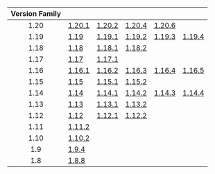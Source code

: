 | Version Family | | | | | |
|:---:|---|---|---|---|---|
| 1.20 | [1.20.1](https://github.com/BaldGang/spigot-build/releases/download/20240607/spigot-1.20.1.jar) | [1.20.2](https://github.com/BaldGang/spigot-build/releases/download/20240607/spigot-1.20.2.jar) | [1.20.4](https://github.com/BaldGang/spigot-build/releases/download/20240607/spigot-1.20.4.jar) | [1.20.6](https://github.com/BaldGang/spigot-build/releases/download/20240607/spigot-1.20.6.jar) | |
| 1.19 | [1.19](https://github.com/BaldGang/spigot-build/releases/download/20240607/spigot-1.19.jar) | [1.19.1](https://github.com/BaldGang/spigot-build/releases/download/20240607/spigot-1.19.1.jar) | [1.19.2](https://github.com/BaldGang/spigot-build/releases/download/20240607/spigot-1.19.2.jar) | [1.19.3](https://github.com/BaldGang/spigot-build/releases/download/20240607/spigot-1.19.3.jar) | [1.19.4](https://github.com/BaldGang/spigot-build/releases/download/20240607/spigot-1.19.4.jar) |
| 1.18 | [1.18](https://github.com/BaldGang/spigot-build/releases/download/20240607/spigot-1.18.jar) | [1.18.1](https://github.com/BaldGang/spigot-build/releases/download/20240607/spigot-1.18.1.jar) | [1.18.2](https://github.com/BaldGang/spigot-build/releases/download/20240607/spigot-1.18.2.jar) | | |
| 1.17 | [1.17](https://github.com/BaldGang/spigot-build/releases/download/20240607/spigot-1.17.jar) | [1.17.1](https://github.com/BaldGang/spigot-build/releases/download/20240607/spigot-1.17.1.jar) | | | |
| 1.16 | [1.16.1](https://github.com/BaldGang/spigot-build/releases/download/20240607/spigot-1.16.1.jar) | [1.16.2](https://github.com/BaldGang/spigot-build/releases/download/20240607/spigot-1.16.2.jar) | [1.16.3](https://github.com/BaldGang/spigot-build/releases/download/20240607/spigot-1.16.3.jar) | [1.16.4](https://github.com/BaldGang/spigot-build/releases/download/20240607/spigot-1.16.4.jar) | [1.16.5](https://github.com/BaldGang/spigot-build/releases/download/20240607/spigot-1.16.5.jar) |
| 1.15 | [1.15](https://github.com/BaldGang/spigot-build/releases/download/20240607/spigot-1.15.jar) | [1.15.1](https://github.com/BaldGang/spigot-build/releases/download/20240607/spigot-1.15.1.jar) | [1.15.2](https://github.com/BaldGang/spigot-build/releases/download/20240607/spigot-1.15.2.jar) | | |
| 1.14 | [1.14](https://github.com/BaldGang/spigot-build/releases/download/20240607/spigot-1.14.jar) | [1.14.1](https://github.com/BaldGang/spigot-build/releases/download/20240607/spigot-1.14.1.jar) | [1.14.2](https://github.com/BaldGang/spigot-build/releases/download/20240607/spigot-1.14.2.jar) | [1.14.3](https://github.com/BaldGang/spigot-build/releases/download/20240607/spigot-1.14.3.jar) | [1.14.4](https://github.com/BaldGang/spigot-build/releases/download/20240607/spigot-1.14.4.jar) |
| 1.13 | [1.13](https://github.com/BaldGang/spigot-build/releases/download/20240607/spigot-1.13.jar) | [1.13.1](https://github.com/BaldGang/spigot-build/releases/download/20240607/spigot-1.13.1.jar) | [1.13.2](https://github.com/BaldGang/spigot-build/releases/download/20240607/spigot-1.13.2.jar) | | |
| 1.12 | [1.12](https://github.com/BaldGang/spigot-build/releases/download/20240607/spigot-1.12.jar) | [1.12.1](https://github.com/BaldGang/spigot-build/releases/download/20240607/spigot-1.12.1.jar) | [1.12.2](https://github.com/BaldGang/spigot-build/releases/download/20240607/spigot-1.12.2.jar) | | |
| 1.11 | [1.11.2](https://github.com/BaldGang/spigot-build/releases/download/20240607/spigot-1.11.2.jar) | | | | |
| 1.10 | [1.10.2](https://github.com/BaldGang/spigot-build/releases/download/20240607/spigot-1.10.2.jar) | | | | |
| 1.9 | [1.9.4](https://github.com/BaldGang/spigot-build/releases/download/20240607/spigot-1.9.4.jar) | | | | |
| 1.8 | [1.8.8](https://github.com/BaldGang/spigot-build/releases/download/20240607/spigot-1.8.8.jar) | | | | |
